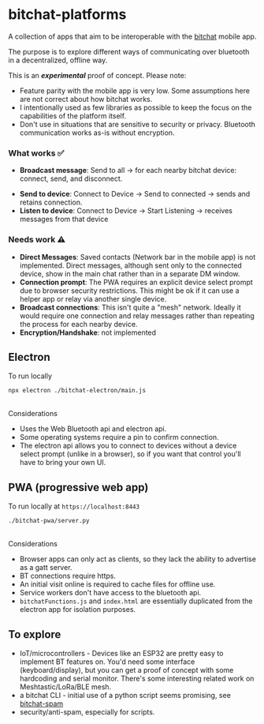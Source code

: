 
# bitchat-platforms

A collection of apps that aim to be interoperable with the [bitchat](https://github.com/permissionlesstech/bitchat/tree/main) mobile app.

The purpose is to explore different ways of communicating over bluetooth in a decentralized, offline way. 

This is an ***experimental*** proof of concept. Please note:
* Feature parity with the mobile app is very low. Some assumptions here are not correct about how bitchat works.
* I intentionally used as few libraries as possible to keep the focus on the capabilities of the platform itself.
* Don't use in situations that are sensitive to security or privacy. Bluetooth communication works as-is without encryption.

### What works ✅
- **Broadcast message**: Send to all -> for each nearby bitchat device: connect, send, and disconnect.
* **Send to device**: Connect to Device -> Send to connected -> sends and retains connection.  
* **Listen to device**: Connect to Device -> Start Listening -> receives messages from that device

### Needs work ⚠️
* **Direct Messages**: Saved contacts (Network bar in the mobile app) is not implemented. Direct messages, although sent only to the connected device, show in the main chat rather than in a separate DM window.
* **Connection prompt**: The PWA requires an explicit device select prompt due to browser security restrictions. This might be ok if it can use a helper app or relay via another single device.
* **Broadcast connections**: This isn't quite a "mesh" network. Ideally it would require one connection and relay messages rather than repeating the process for each nearby device.
* **Encryption/Handshake**: not implemented

## Electron
To run locally
```
npx electron ./bitchat-electron/main.js
```
\
Considerations
* Uses the Web Bluetooth api and electron api.
* Some operating systems require a pin to confirm connection.
* The electron api allows you to connect to devices without a device select prompt (unlike in a browser), so if you want that control you'll have to bring your own UI.


## PWA (progressive web app)
To run locally at `https://localhost:8443`
```
./bitchat-pwa/server.py
```
\
Considerations
* Browser apps can only act as clients, so they lack the ability to advertise as a gatt server.
* BT connections require https.
* An initial visit online is required to cache files for offline use.
* Service workers don't have access to the bluetooth api.
* `bitchatFunctions.js` and `index.html` are essentially duplicated from the electron app for isolation purposes.


## To explore
* IoT/microcontrollers - Devices like an ESP32 are pretty easy to implement BT features on. You'd need some interface (keyboard/display), but you can get a proof of concept with some hardcoding and serial monitor. There's some interesting related work on Meshtastic/LoRa/BLE mesh.
* a bitchat CLI - initial use of a python script seems promising, see [bitchat-spam](https://github.com/BrownFineSecurity/bitchat-spam)
* security/anti-spam, especially for scripts.
